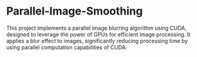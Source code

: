 # Parallel-Image-Smoothing
This project implements a parallel image blurring algorithm using CUDA, designed to leverage the power of GPUs for efficient image processing. It applies a blur effect to images, significantly reducing processing time by using parallel computation capabilities of CUDA. 

